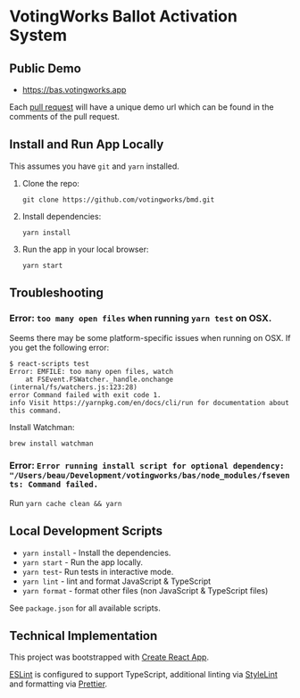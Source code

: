 # VotingWorks Ballot Activation System

## Public Demo

- <https://bas.votingworks.app>

Each [pull request](https://github.com/votingworks/bas/pulls) will have a unique
demo url which can be found in the comments of the pull request.

## Install and Run App Locally

This assumes you have `git` and `yarn` installed.

1. Clone the repo:

   ```
   git clone https://github.com/votingworks/bmd.git
   ```

2. Install dependencies:

   ```
   yarn install
   ```

3. Run the app in your local browser:

   ```
   yarn start
   ```

## Troubleshooting

### Error: `too many open files` when running `yarn test` on OSX.

Seems there may be some platform-specific issues when running on OSX. If you get
the following error:

```
$ react-scripts test
Error: EMFILE: too many open files, watch
    at FSEvent.FSWatcher._handle.onchange (internal/fs/watchers.js:123:28)
error Command failed with exit code 1.
info Visit https://yarnpkg.com/en/docs/cli/run for documentation about this command.
```

Install Watchman:

```
brew install watchman
```

### Error: `Error running install script for optional dependency: "/Users/beau/Development/votingworks/bas/node_modules/fsevents: Command failed.`

Run `yarn cache clean && yarn`

## Local Development Scripts

- `yarn install` - Install the dependencies.
- `yarn start` - Run the app locally.
- `yarn test`- Run tests in interactive mode.
- `yarn lint` - lint and format JavaScript & TypeScript
- `yarn format` - format other files (non JavaScript & TypeScript files)

See `package.json` for all available scripts.

## Technical Implementation

This project was bootstrapped with
[Create React App](https://github.com/facebook/create-react-app).

[ESLint](https://eslint.org/) is configured to support TypeScript, additional
linting via [StyleLint](https://stylelint.io/) and formatting via
[Prettier](https://prettier.io/).
